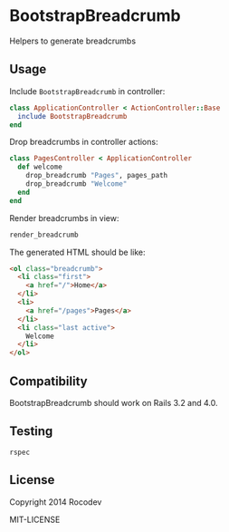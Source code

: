 # BootstrapBreadcrumb

Helpers to generate breadcrumbs


## Usage

Include `BootstrapBreadcrumb` in controller:

```ruby
class ApplicationController < ActionController::Base
  include BootstrapBreadcrumb
end
```

Drop breadcrumbs in controller actions:

```ruby
class PagesController < ApplicationController
  def welcome
    drop_breadcrumb "Pages", pages_path
    drop_breadcrumb "Welcome"
  end
end
```

Render breadcrumbs in view:

```ruby
render_breadcrumb
```

The generated HTML should be like:

```html
<ol class="breadcrumb">
  <li class="first">
    <a href="/">Home</a>
  </li>
  <li>
    <a href="/pages">Pages</a>
  </li>
  <li class="last active">
    Welcome
  </li>
</ol>
```


## Compatibility

BootstrapBreadcrumb should work on Rails 3.2 and 4.0.


## Testing

    rspec


## License

Copyright 2014 Rocodev

MIT-LICENSE

